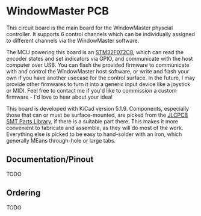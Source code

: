 # WindowMaster PCB

This circuit board is the main board for the WindowMaster physcial controller.
It supports 6 control channels which can be individually assigned to different
channels via the WindowMaster software.

The MCU powering this board is an [STM32F072C8], which can read the encoder
states and set indicators via GPIO, and communicate with the host computer over
USB. You can flash the provided firmware to communicate with and control the
WindowMaster host software, or write and flash your own if you have another
usecase for the control surface.  In the future, I may provide other firmwares
to turn it into a generic input device like a joystick or MIDI. Feel free to
contact me if you'd like to commission a custom firmware - I'd love to hear
about your idea!

This board is developed with KiCad version 5.1.9. Components, especially those
that can or must be surface-mounted, are picked from the [JLCPCB SMT Parts
Library](https://jlcpcb.com/parts), if there is a suitable part there. This
makes it more convenient to fabricate and assemble, as they will do most of the
work. Everything else is picked to be easy to hand-solder with an iron, which
generally MEans through-hole or large tabs.

## Documentation/Pinout

TODO

## Ordering

TODO

[STM32F072C8]: https://www.st.com/en/microcontrollers-microprocessors/stm32f072c8.html
